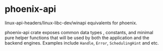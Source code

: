 # phoenix-api
linux-api-headers/linux-libc-dev/winapi equivalents for phoenix.

phoenix-api crate exposes common data types
, constants, and minimal pure helper functions that will be used by both
the application and the backend engines.  Examples include `Handle`,
`Error`, `SchedulingHint` and etc.
